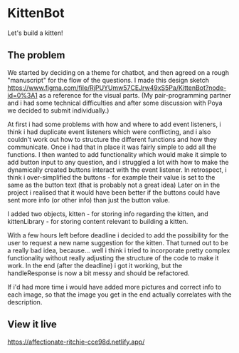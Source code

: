 # KittenBot

Let's build a kitten!

## The problem

We started by deciding on a theme for chatbot, and then agreed on a rough "manuscript" for the flow of the questions. I made this design sketch https://www.figma.com/file/RjPUYUmw57CEJrw49xS5Pa/KittenBot?node-id=0%3A1 as a reference for the visual parts. (My pair-programming partner and i had some technical difficulties and after some discussion with Poya we decided to submit individually.)  

At first i had some problems with how and where to add event listeners, i think i had duplicate event listeners which were conflicting, and i also couldn't work out how to structure the different functions and how they communicate. Once i had that in place it was fairly simple to add all the functions. I then wanted to add functionality which would make it simple to add button input to any question, and i struggled a lot with how to make the dynamically created buttons interact with the event listener. In retrospect, i think i over-simplified the buttons - for example their value is set to the same as the button text (that is probably not a great idea) Later on in the project i realised that it would have been better if the buttons could have sent more info (or other info) than just the button value. 

I added two objects, kitten - for storing info regarding the kitten, and kittenLibrary - for storing content relevant to building a kitten. 

With a few hours left before deadline i decided to add the possibility for the user to request a new name suggestion for the kitten. That turned out to be a really bad idea, because... well i think i tried to incorporate pretty complex functionality without really adjusting the structure of the code to make it work. In the end (after the deadline) i got it working, but the handleResponse is now a bit messy and should be refactored.

If i'd had more time i would have added more pictures and correct info to each image, so that the image you get in the end actually correlates with the description. 

## View it live

https://affectionate-ritchie-cce98d.netlify.app/


